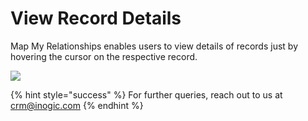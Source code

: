 # View Record Details

Map My Relationships enables users to view details of records just by hovering the cursor on the respective record.

![](<../../.gitbook/assets/Fea\_3 (2).png>)

{% hint style="success" %}
For further queries, reach out to us at [crm@inogic.com](mailto:crm@inogic.com)
{% endhint %}

